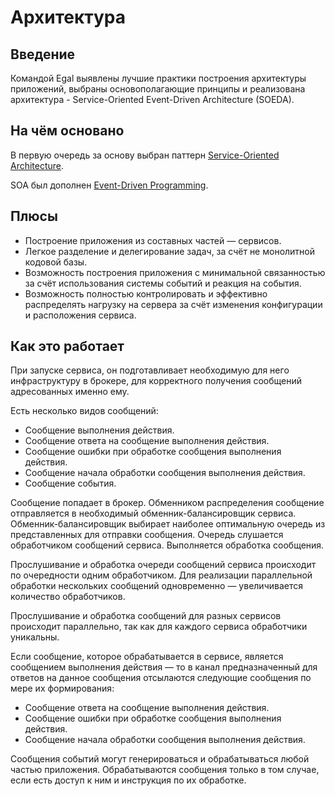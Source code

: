 # Архитектура

## Введение

Командой Egal выявлены лучшие практики построения архитектуры
приложений, выбраны основополагающие принципы и реализована
архитектура - Service-Oriented Event-Driven Architecture (SOEDA).

## На чём основано

В первую очередь за основу выбран паттерн
[Service-Oriented Architecture](https://ru.wikipedia.org/wiki/%D0%A1%D0%B5%D1%80%D0%B2%D0%B8%D1%81-%D0%BE%D1%80%D0%B8%D0%B5%D0%BD%D1%82%D0%B8%D1%80%D0%BE%D0%B2%D0%B0%D0%BD%D0%BD%D0%B0%D1%8F_%D0%B0%D1%80%D1%85%D0%B8%D1%82%D0%B5%D0%BA%D1%82%D1%83%D1%80%D0%B0).

SOA был дополнен
[Event-Driven Programming](https://ru.wikipedia.org/wiki/%D0%A1%D0%BE%D0%B1%D1%8B%D1%82%D0%B8%D0%B9%D0%BD%D0%BE-%D0%BE%D1%80%D0%B8%D0%B5%D0%BD%D1%82%D0%B8%D1%80%D0%BE%D0%B2%D0%B0%D0%BD%D0%BD%D0%BE%D0%B5_%D0%BF%D1%80%D0%BE%D0%B3%D1%80%D0%B0%D0%BC%D0%BC%D0%B8%D1%80%D0%BE%D0%B2%D0%B0%D0%BD%D0%B8%D0%B5).

## Плюсы

* Построение приложения из составных частей — сервисов.
* Легкое разделение и делегирование задач, за счёт не монолитной кодовой
  базы.
* Возможность построения приложения с минимальной связанностью за счёт
  использования системы событий и реакция на события.
* Возможность полностью контролировать и эффективно распределять
  нагрузку на сервера за счёт изменения конфигурации и расположения
  сервиса.

## Как это работает

При запуске сервиса, он подготавливает необходимую для него
инфраструктуру в брокере, для корректного получения сообщений
адресованных именно ему.

Есть несколько видов сообщений:
* Сообщение выполнения действия.
* Сообщение ответа на сообщение выполнения действия.
* Сообщение ошибки при обработке сообщения выполнения действия.
* Сообщение начала обработки сообщения выполнения действия.
* Сообщение события.

Сообщение попадает в брокер. Обменником распределения сообщение
отправляется в необходимый обменник-балансировщик сервиса.
Обменник-балансировщик выбирает наиболее оптимальную очередь из
представленных для отправки сообщения. Очередь слушается обработчиком
сообщений сервиса. Выполняется обработка сообщения.

Прослушивание и обработка очереди сообщений сервиса происходит по
очередности одним обработчиком. Для реализации параллельной обработки
нескольких сообщений одновременно — увеличивается количество
обработчиков.

Прослушивание и обработка сообщений для разных сервисов происходит
параллельно, так как для каждого сервиса обработчики уникальны.

Если сообщение, которое обрабатывается в сервисе, является сообщением
выполнения действия — то в канал предназначенный для ответов на данное
сообщения отсылаются следующие сообщения по мере их формирования:
* Сообщение ответа на сообщение выполнения действия.
* Сообщение ошибки при обработке сообщения выполнения действия.
* Сообщение начала обработки сообщения выполнения действия.

Сообщения событий могут генерироваться и обрабатываться любой частью
приложения. Обрабатываются сообщения только в том случае, если есть
доступ к ним и инструкция по их обработке.


